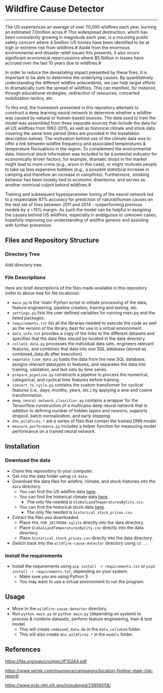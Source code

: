 # Wildfire Cause Detector
-----------------------

The US experiences an average of over 70,000 wildfires each year, burning an estimated 7.0million acres.# This widespread destruction, which has been consistently growing in magnitude each year, is a mounting public safety concern where 4.5million US homes have been identified to be at high or extreme risk from wildfires.# Aside from the enormous environmental and disaster relief issues this presents, it also incurs significant economical repercussions where $5.1billion in losses have accrued over the last 10 years due to wildfires.#

In order to reduce the devastating impact presented by these fires, it is important to be able to determine the underlying causes. By quantitatively understanding the different wildfire antecedents, we can help target efforts to dramatically curb the spread of wildfires. This can manifest, for instance, through educational strategies, redirection of resources, concerted mobilization tactics, etc. 

To this end, the framework presented in this repository attempts to construct a deep learning neural network to determine whether a wildfire was caused by natural or human-based sources. The data used to train the model was assembled from three separate sources that include the data for all US wildfires from 1992-2015, as well as historical climate and stock data covering the same time period (links are provided in the Installation description below). The motivation behind use of the climate data was to offer a link between wildfire frequency and associated temperatures & temperature fluctuations in the region. To complement the environmental data, historical stock information was included to be a potential indicator for economically driven factors; for example, dramatic drops in the market might lead to more crime (e.g., arson in this case), or might motivate people to take up less expensive hobbies (e.g., a possible statistical increase in camping and therefore an increase in campfires). Furthermore, smoking behavior has been loosely tied to economic downturns, and serves as another nontrivial culprit behind wildfires.#

Training and subsequent hyperparameter tuning of the neural network led to a respectable 87% accuracy for prediction of natural/human causes on the test set of fires between 2011 and 2014 - outperforming previous models by a ~15% margin. As such the model can be helpful in assigning the causes behind US wildfires, especially in ambiguous or unknown cases, hopefully improving our understanding of wildfire genesis and assisting with further prevention. 


Files and Repository Structure
-----------------------

### Directory Tree

Add directory tree. 

### File Descriptions

Here are brief descriptions of the files made available in this repository (refer to above tree for file locations):
* `main.py` is the ‘main’ Python script to initiate processing of the data, feature engineering, pipeline creation, training and testing, etc.
* `settings.py` lists the user defined variables for running main.py and the listed packages.
* `requirements.txt` list all the libraries needed to execute the code as well as the version of the library, best for use in a virtual environment.
* `data_info.txt` provides a copy of the links to the different datasets and specifies that the data files should be located in the data directory. 
* `collate_data.py` processes the individual data sets, engineers relevant features, and combines that data into one SQL database (stored as combined_data.db after execution).
* `separate_time_data.py` loads the data from the new SQL database, assigns relevant datatypes to features, and separates the data into training, validation, and test sets by time series.
* `prepare_pipeline.py` constructs a pipeline to process the numerical, categorical, and cyclical time features before training.
* `convert_to_cycle.py` contains the custom transformer for cyclical features (i.e., days, months, years, etc.) by applying a sine and cosine transformation. 
* `deep_neural_network_classifier.py` contains a wrapper for the Tensorflow construction of a multicalss deep neural network that in addition to defining number of hidden layers and neurons, supports dropout, batch normalization, and early stopping.
* `dnn_wildfires.*` are a series of files that contain the trained DNN model.
* `measure_performance.py` includes a helper function for measuring model performance on a trained neural network.

Installation
-----------------------

### Download the data

* Clone this reposoitory to your computer.
* Get into the data folder using `cd data`.
* Download the data files for wildfire, climate, and stock histories into the `data` directory.  
    * You can find the US wildfire data [here](https://www.kaggle.com/rtatman/188-million-us-wildfires).
    * You can find the historical climate data [here](https://www.kaggle.com/berkeleyearth/climate-change-earth-surface-temperature-data#GlobalLandTemperaturesByCity.csv).
        * The only file needed is `GlobalLandTemperaturesByCity.csv`.
    * You can find the historical stock data [here](https://www.kaggle.com/ehallmar/daily-historical-stock-prices-1970-2018).
        * The only file needed is `historical_stock_prices.csv`.
* Extract the files you downloaded.
    * Place `FPA_FOD_20170508.sqlite` directly into the data directory.
    * Place `GlobalLandTemperaturesByCity.csv` directly into the data directory.
    * Place `historical_stock_prices.csv` directly into the data directory.
* Switch back into the `wildfire-cause-detector` directory using `cd ..`.

### Install the requirements
 
* Install the requirements using `pip install -r requirements.txt` or `pip3 install -r requirements.txt`, depending on your system.
    * Make sure you are using Python 3.
    * You may want to use a virtual environment to run the program.

Usage
-----------------------

* Move to the `wildfire-cause-detector` directory.
* Run `python main.py` or `python main.py` (depending on system) to process & combine datasets, perform feature engineering, train & test model.
    * This will create `combined_data.db` in the `data_collated` folder.
    * This will also create `dnn_wildfires.*` in the `models` folder.

References
-----------------------

https://fas.org/sgp/crs/misc/IF10244.pdf

https://www.verisk.com/insurance/campaigns/location-fireline-state-risk-report/

https://www.ncbi.nlm.nih.gov/m/pubmed/23956058/

